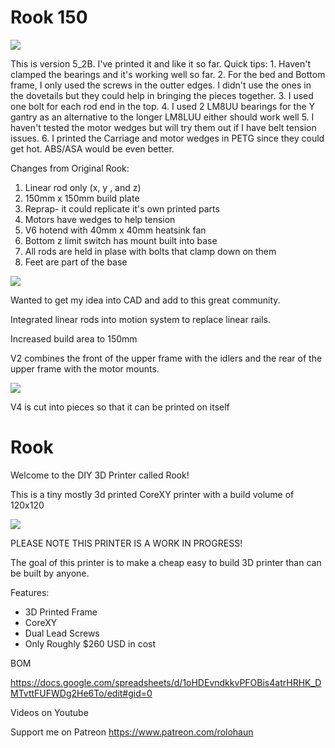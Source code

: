 # Rook 150

![](https://i.imgur.com/GT6wO1n.jpg)

This is version 5_2B. I've printed it and like it so far.
  Quick tips:
    1. Haven't clamped the bearings and it's working well so far. 
    2. For the bed and Bottom frame, I only used the screws in the outter edges. I didn't use the ones in the dovetails but they could help in bringing the pieces together.
    3. I used one bolt for each rod end in the top.
    4. I used 2 LM8UU bearings for the Y gantry as an alternative to the longer LM8LUU either should work well
    5. I haven't tested the motor wedges but will try them out if I have belt tension issues.
    6. I printed the Carriage and motor wedges in PETG since they could get hot. ABS/ASA would be even better.

Changes from Original Rook:
  1. Linear rod only (x, y , and z)
  2. 150mm x 150mm build plate
  3. Reprap- it could replicate it's own printed parts
  4. Motors have wedges to help tension
  5. V6 hotend with 40mm x 40mm heatsink fan
  6. Bottom z limit switch has mount built into base
  7. All rods are held in plase with bolts that clamp down on them
  8. Feet are part of the base


![](https://imgur.com/t2nv7Oc.jpg)

Wanted to get my idea into CAD and add to this great community.

Integrated linear rods into motion system to replace linear rails.

Increased build area to 150mm

V2 combines the front of the upper frame with the idlers and the rear of the upper frame with the motor mounts.


![](https://i.imgur.com/1YPYpml.jpeg)

V4 is cut into pieces so that it can be printed on itself


# Rook
Welcome to the DIY 3D Printer called Rook!

This is a tiny mostly 3d printed CoreXY printer with a build volume of 120x120

![](Build_Photos/rook.png)

PLEASE NOTE THIS PRINTER IS A WORK IN PROGRESS!

The goal of this printer is to make a cheap easy to build 3D printer than can be built by anyone.

Features:

- 3D Printed Frame
- CoreXY
- Dual Lead Screws
- Only Roughly $260 USD in cost

BOM

https://docs.google.com/spreadsheets/d/1oHDEvndkkvPFOBis4atrHRHK_DMTvttFUFWDg2He6To/edit#gid=0

Videos on Youtube


Support me on Patreon
https://www.patreon.com/rolohaun
